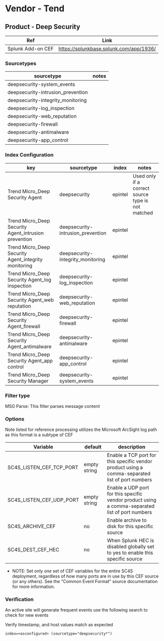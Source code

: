 # Vendor - Tend

## Product - Deep Security

| Ref            | Link                                                                                                    |
|----------------|---------------------------------------------------------------------------------------------------------|
| Splunk Add-on CEF | https://splunkbase.splunk.com/app/1936/                                                            |


### Sourcetypes

| sourcetype     | notes                                                                                                   |
|----------------|---------------------------------------------------------------------------------------------------------|
| deepsecurity-system_events        |                                                                                                |
| deepsecurity-intrusion_prevention        |                                                                                                |
| deepsecurity-integrity_monitoring        |                                                                                                |
| deepsecurity-log_inspection        |                                                                                                |
| deepsecurity-web_reputation        |                                                                                                |
| deepsecurity-firewall        |                                                                                                |
| deepsecurity-antimalware        |                                                                                                |
| deepsecurity-app_control        |                                                                                                |


### Index Configuration

| key            | sourcetype     | index          | notes          |
|----------------|----------------|----------------|----------------|
|Trend Micro_Deep Security Agent|deepsecurity|epintel|Used only if a correct source type is not matched|
|Trend Micro_Deep Security Agent_intrusion prevention|deepsecurity-intrusion_prevention|epintel||
|Trend Micro_Deep Security Agent_integrity monitoring|deepsecurity-integrity_monitoring|epintel||
|Trend Micro_Deep Security Agent_log inspection|deepsecurity-log_inspection|epintel||
|Trend Micro_Deep Security Agent_web reputation|deepsecurity-web_reputation|epintel||
|Trend Micro_Deep Security Agent_firewall|deepsecurity-firewall|epintel||
|Trend Micro_Deep Security Agent_antimalware|deepsecurity-antimalware|epintel||
|Trend Micro_Deep Security Agent_app control|deepsecurity-app_control|epintel||
|Trend Micro_Deep Security Manager|deepsecurity-system_events|epintel||

### Filter type

MSG Parse: This filter parses message content

### Options

Note listed for reference processing utilizes the Microsoft ArcSight log path as this format is a subtype of CEF

| Variable       | default        | description    |
|----------------|----------------|----------------|
| SC4S_LISTEN_CEF_TCP_PORT      | empty string      | Enable a TCP port for this specific vendor product using a comma-separated list of port numbers |
| SC4S_LISTEN_CEF_UDP_PORT      | empty string      | Enable a UDP port for this specific vendor product using a comma-separated list of port numbers |
| SC4S_ARCHIVE_CEF | no | Enable archive to disk for this specific source |
| SC4S_DEST_CEF_HEC | no | When Splunk HEC is disabled globally set to yes to enable this specific source |

* NOTE:  Set only _one_ set of CEF variables for the entire SC4S deployment, regardless of how
many ports are in use by this CEF source (or any others).  See the "Common Event Format" source
documentation for more information.

### Verification

An active site will generate frequent events use the following search to check for new events

Verify timestamp, and host values match as expected

```
index=<asconfigured> (sourcetype="deepsecurity*")
```
